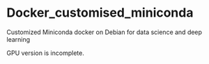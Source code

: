 # Docker_customised_miniconda

Customized Miniconda docker on Debian for data science and  deep learning

GPU version is incomplete.
